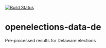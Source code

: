 [![Build Status](https://github.com/openelections/openelections-data-de/actions/workflows/data_tests.yml/badge.svg?branch=master)](https://github.com/openelections/openelections-data-de/actions/workflows/data_tests.yml?query=branch%3Amaster)

# openelections-data-de
Pre-processed results for Delaware elections
